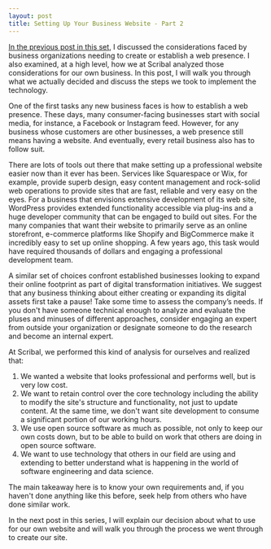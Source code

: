 ```yaml
---
layout: post
title: Setting Up Your Business Website - Part 2  
---
```


[In the previous post in this set](_posts/2021-02-03-WebsiteforBizpt1.md), I discussed the considerations faced by business organizations needing to create or establish a web presence. I also examined, at a high level, how we at Scribal analyzed those considerations for our own business. In this post, I will walk you through what we actually decided and discuss the steps we took to implement the technology.

One of the first tasks any new business faces is how to establish a web presence. These days, many consumer-facing businesses start with social media, for instance, a Facebook or Instagram feed. However, for any business whose customers are other businesses, a web presence still means having a website. And eventually, every retail business also has to follow suit.

There are lots of tools out there that make setting up a professional website easier now than it ever has been. Services like Squarespace or Wix, for example, provide superb design, easy content management and rock-solid web operations to provide sites that are fast, reliable and very easy on the eyes. For a business that envisions extensive development of its web site, WordPress provides extended functionality accessible via plug-ins and a huge developer community that can be engaged to build out sites. For the many companies that want their website to primarily serve as an online storefront, e-commerce platforms like Shopify and BigCommerce make it incredibly easy to set up online shopping. A few years ago, this task would have required thousands of dollars and engaging a professional development team.

A similar set of choices confront established businesses looking to expand their online footprint as part of digital transformation initiatives. We suggest that any business thinking about either creating or expanding its digital assets first take a pause! Take some time to assess the company’s needs. If you don't have someone technical enough to analyze and evaluate the pluses and minuses of different approaches, consider engaging an expert from outside your organization or designate someone to do the research and become an internal expert.

At Scribal, we performed this kind of analysis for ourselves and realized that:

1. We wanted a website that looks professional and performs well, but is very low cost.
2. We want to retain control over the core technology including the ability to modify the site's structure and functionality, not just to update content. At the same time, we don't want site development to consume a significant portion of our working hours.
3. We use open source software as much as possible, not only to keep our own costs down, but to be able to build on work that others are doing in open source software.
4. We want to use technology that others in our field are using and extending to better understand what is happening in the world of software engineering and data science.

The main takeaway here is to know your own requirements and, if you haven't done anything like this before, seek help from others who have done similar work.

In the next post in this series, I will explain our decision about what to use for our own website and will walk you through the process we went through to create our site.

